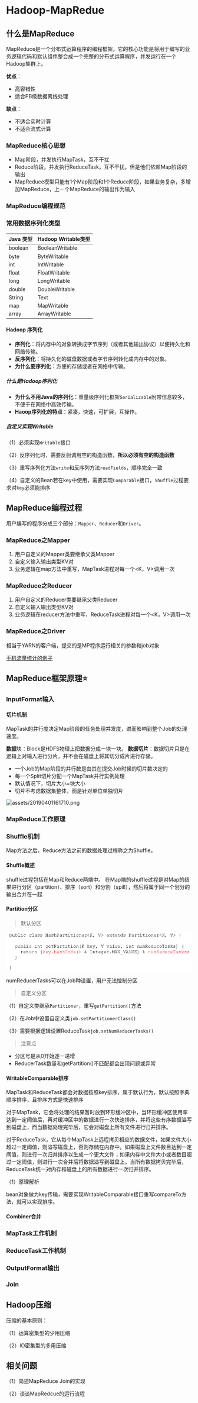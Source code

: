 # Hadoop-MapRedue

## 什么是MapReduce

MapReduce是一个分布式运算程序的编程框架。它的核心功能是将用于编写的业务逻辑代码和默认组件整合成一个完整的分布式运算程序，并发运行在一个Hadoop集群上。

**优点**：

- 高容错性
- 适合PB级数据离线处理

**缺点**：

- 不适合实时计算
- 不适合流式计算

### MapReduce核心思想

- Map阶段，并发执行MapTask，互不干扰
- Reduce阶段，并发执行ReduceTask，互不干扰，但是他们依赖Map阶段的输出
- MapReduce模型只能有1个Map阶段和1个Reduce阶段，如果业务复杂，多增加MapReduce，上一个MapReduce的输出作为输入

### MapReduce编程规范

### 常用数据序列化类型

| Java 类型 | Hadoop Writable类型 |
| --------- | ------------------- |
| boolean   | BooleanWritable     |
| byte      | ByteWritable        |
| int       | IntWritable         |
| float     | FloatWritable       |
| long      | LongWritable        |
| double    | DoubleWritable      |
| String    | Text                |
| map       | MapWritable         |
| array     | ArrayWritable       |

#### Hadoop 序列化

- **序列化**：将内存中的对象转换成字节序列（或者其他输出协议）以便持久化和网络传输。
- **反序列化**：将持久化的磁盘数据或者字节序列转化成内存中的对象。
- **为什么要序列化**：方便的存储或者在网络中传输。

##### 什么是Hadoop序列化

- **为什么不用Java的序列化**：重量级序列化框架`Serializable`附带信息较多，不便于在网络中高效传输。
- **Haoop序列化的特点**：紧凑，快速，可扩展，互操作。

##### 自定义实现Writable

（1）必须实现`Writable`接口

（2）反序列化时，需要反射调用空的构造函数，**所以必须有空的构造函数**

（3）重写序列化方法`write`和反序列方法`readFields`，顺序完全一致

（4）自定义的Bean若在key中使用，需要实现`Comparable`接口，`Shuffle`过程要求对`key`必须能排序

## MapReduce编程过程

用户编写的程序分成三个部分：`Mapper`、`Reducer`和`Driver`。

### MapReduce之Mapper

1. 用户自定义的Mapper类要继承父类Mapper
2. 自定义输入输出类型KV对
3. 业务逻辑在map方法中重写，MapTask进程对每一个<K，V>调用一次

### MapReduce之Reducer

1. 用户自定义的Reducer类要继承父类Reducer
2. 自定义输入输出类型KV对
3. 业务逻辑在reducer方法中重写，ReduceTask进程对每一个<K，V>调用一次

### MapReduce之Driver

相当于YARN的客户端，提交的是MP程序运行相关的参数和job对象

[手机流量统计的例子](https://github.com/fanling521/hadoop_demo)

## MapReduce框架原理⭐

###  InputFormat输入

#### 切片机制

MapTask的并行度决定Map阶段的任务处理并发度，进而影响到整个Job的处理速度。

**数据**块：Block是HDFS物理上把数据分成一块一块。
**数据切片**：数据切片只是在逻辑上对输入进行分片，并不会在磁盘上将其切分成片进行存储。

- 一个Job的Map阶段的并行数是由其在提交Job时候的切片数决定的
- 每一个Split切片分配一个MapTask并行实例处理
- 默认情况下，切片大小=块大小
- 切片不考虑数据集整体，而是针对单位单独切片

![assets/20190401161710.png]()

### MapReduce工作原理



### Shuffle机制

Map方法之后，Reduce方法之前的数据处理过程称之为Shuffle。

#### Shuffle概述

shuffle过程包括在Map和Reduce两端中。
在Map端的shuffle过程是对Map的结果进行分区（partition）、排序（sort）和分割（spill），然后将属于同一个划分的输出合并在一起

#### Partition分区

> 默认分区

![](assets/20190401161711.png)

numReducerTasks可以在Job种设置，用户无法控制分区

> 自定义分区

（1）自定义类继承`Partitioner`，重写`getPartition()`方法

（2）在Job中设置自定义类`job.setPartitionerClass()`

（3）需要根据逻辑设置ReduceTask`job.setNumReducerTasks()`

> 注意点

- 分区号是从0开始逐一递增
- ReducerTask数量和getPartition()不匹配都会出现问题或异常

#### WritableComparable排序

MapTask和ReduceTask都会对数据按照key排序，属于默认行为，默认按照字典顺序排序，且排序方式是快速排序

对于MapTask，它会将处理的结果暂时放到环形缓冲区中，当环形缓冲区使用率达到一定阈值后，再对缓冲区中的数据进行一次快速排序，并将这些有序数据溢写到磁盘上，而当数据处理完毕后，它会对磁盘上所有文件进行归并排序。

对于ReduceTask，它从每个MapTask上远程拷贝相应的数据文件，如果文件大小超过一定阈值，则溢写磁盘上，否则存储在内存中。如果磁盘上文件数目达到一定阈值，则进行一次归并排序以生成一个更大文件；如果内存中文件大小或者数目超过一定阈值，则进行一次合并后将数据溢写到磁盘上。当所有数据拷贝完毕后，ReduceTask统一对内存和磁盘上的所有数据进行一次归并排序。

（1）原理解析

bean对象做为key传输，需要实现WritableComparable接口重写compareTo方法，就可以实现排序。

#### Combiner合并

### MapTask工作机制

### ReduceTask工作机制

### OutputFormat输出

### Join

## Hadoop压缩

压缩的基本原则：

（1）运算密集型的少用压缩

（2）IO密集型的多用压缩

## 相关问题

（1）简述MapReduce Join的实现

（2）谈谈MapRedcue的运行流程